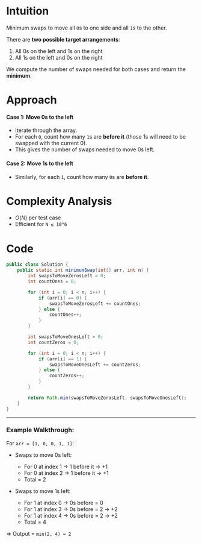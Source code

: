# Intuition

Minimum swaps to move all `0`s to one side and all `1`s to the other.

There are **two possible target arrangements**:
1. All 0s on the left and 1s on the right
2. All 1s on the left and 0s on the right

We compute the number of swaps needed for both cases and return the **minimum**.

# Approach

#### **Case 1: Move 0s to the left**

* Iterate through the array.
* For each `0`, count how many `1`s are **before it** (those 1s will need to be swapped with the current 0).
* This gives the number of swaps needed to move 0s left.

#### **Case 2: Move 1s to the left**

* Similarly, for each `1`, count how many `0`s are **before it**.

# Complexity Analysis

* $O(N)$ per test case
* Efficient for `N ≤ 10^6`

# Code

```java
public class Solution {
    public static int minimumSwap(int[] arr, int n) {
        int swapsToMoveZerosLeft = 0;
        int countOnes = 0;

        for (int i = 0; i < n; i++) {
            if (arr[i] == 0) {
                swapsToMoveZerosLeft += countOnes;
            } else {
                countOnes++;
            }
        }

        int swapsToMoveOnesLeft = 0;
        int countZeros = 0;

        for (int i = 0; i < n; i++) {
            if (arr[i] == 1) {
                swapsToMoveOnesLeft += countZeros;
            } else {
                countZeros++;
            }
        }

        return Math.min(swapsToMoveZerosLeft, swapsToMoveOnesLeft);
    }
}

```

---

### **Example Walkthrough:**

For `arr = [1, 0, 0, 1, 1]`:

* Swaps to move 0s left:

  * For 0 at index 1 → 1 before it → +1
  * For 0 at index 2 → 1 before it → +1
  * Total = 2

* Swaps to move 1s left:

  * For 1 at index 0 → 0s before = 0
  * For 1 at index 3 → 0s before = 2 → +2
  * For 1 at index 4 → 0s before = 2 → +2
  * Total = 4

\=> Output = `min(2, 4) = 2`

